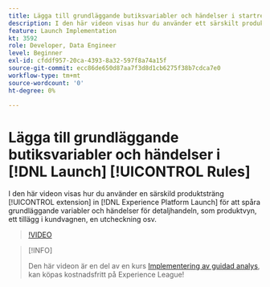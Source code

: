 ```yaml
---
title: Lägga till grundläggande butiksvariabler och händelser i startregler
description: I den här videon visas hur du använder ett särskilt produktsträngstillägg i Launch för att spåra grundläggande butiksvariabler och händelser, som produktvyn, ett tillägg i kundvagnen, en utcheckning osv.
feature: Launch Implementation
kt: 3592
role: Developer, Data Engineer
level: Beginner
exl-id: cfddf957-20ca-4393-8a32-597f8a74a15f
source-git-commit: ecc86de650d87aa7f3d8d1cb6275f38b7cdca7e0
workflow-type: tm+mt
source-wordcount: '0'
ht-degree: 0%

---
```


# Lägga till grundläggande butiksvariabler och händelser i [!DNL Launch] [!UICONTROL Rules]

I den här videon visas hur du använder en särskild produktsträng [!UICONTROL extension] in [!DNL Experience Platform Launch] för att spåra grundläggande variabler och händelser för detaljhandeln, som produktvyn, ett tillägg i kundvagnen, en utcheckning osv.

>[!VIDEO](https://video.tv.adobe.com/v/28763/?quality=12&learn=on)

>[!INFO]
>
> Den här videon är en del av en kurs [Implementering av guidad analys](https://experienceleague.adobe.com/?recommended=Analytics-D-1-2019.1), kan köpas kostnadsfritt på Experience League!